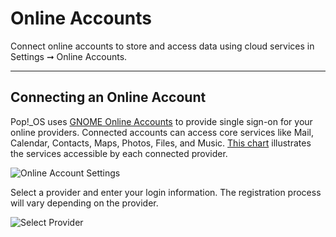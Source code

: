 # Online Accounts

Connect online accounts to store and access data using cloud services in Settings ➞ Online Accounts.

---

## Connecting an Online Account

Pop!\_OS uses [GNOME Online Accounts](https://wiki.gnome.org/Projects/GnomeOnlineAccounts) to provide single sign-on for your online providers. Connected accounts can access core services like Mail, Calendar, Contacts, Maps, Photos, Files, and Music. [This chart](https://wiki.gnome.org/Projects/GnomeOnlineAccounts/Providers) illustrates the services accessible by each connected provider.

![Online Account Settings](/images/online-accounts/online-account-settings.png)

Select a provider and enter your login information. The registration process will vary depending on the provider.

![Select Provider](/images/online-accounts/select-provider.png)
